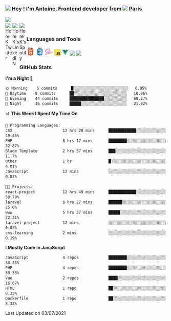 ### <img src="https://media.giphy.com/media/hvRJCLFzcasrR4ia7z/giphy.gif" height="19px"> Hey ! I'm Antoine, Frontend developer from <img src="https://user-images.githubusercontent.com/45999037/109720557-8a4eaa00-7baa-11eb-8992-25452bd80e76.png" width="18px"/> Paris

<img src="https://media.giphy.com/media/UtEM6J85KZUgJhFUNs/giphy.gif" height="150px">

<div>
  <a href="https://twitter.com/HoreK0">
    <img align="left" alt="HoreK Twitter" width="22px" src="https://raw.githubusercontent.com/peterthehan/peterthehan/master/assets/twitter.svg" />
  </a>
  <a href="https://www.linkedin.com/in/antoine-lelong-510027199">
    <img align="left" alt="HoreK's LinkedIN" width="22px" src="https://raw.githubusercontent.com/peterthehan/peterthehan/master/assets/linkedin.svg" />
  </a>
  <a href="https://open.spotify.com/user/azenoxe">
    <img align="left" alt="HoreK's Spotify" width="22px" src="https://raw.githubusercontent.com/peterthehan/peterthehan/master/assets/spotify.svg" />
  </a>
</div>

<br />

### Languages and Tools

<p>
  <img height="25" src="https://raw.githubusercontent.com/github/explore/80688e429a7d4ef2fca1e82350fe8e3517d3494d/topics/html/html.png">
  <img height="25" src="https://raw.githubusercontent.com/github/explore/80688e429a7d4ef2fca1e82350fe8e3517d3494d/topics/css/css.png">
  <img height="25" src="https://raw.githubusercontent.com/github/explore/80688e429a7d4ef2fca1e82350fe8e3517d3494d/topics/sass/sass.png">
  <img height="20" src="https://raw.githubusercontent.com/github/explore/80688e429a7d4ef2fca1e82350fe8e3517d3494d/topics/javascript/javascript.png">
  <img height="20" src="https://raw.githubusercontent.com/github/explore/80688e429a7d4ef2fca1e82350fe8e3517d3494d/topics/vue/vue.png">
  <img height="20" src="https://github.com/nuxt/nuxt.js/blob/dev/.github/nuxt.png">
  <img height="20" src="https://camo.githubusercontent.com/61e102d7c605ff91efedb9d7e47c1c4a07cef59d3e1da202fd74f4772122ca4e/68747470733a2f2f766974656a732e6465762f6c6f676f2e737667">
</p>

### GitHub Stats

<!--START_SECTION:waka-->
**I'm a Night 🦉** 

```text
🌞 Morning    5 commits      █░░░░░░░░░░░░░░░░░░░░░░░░   6.85% 
🌆 Daytime    8 commits      ██░░░░░░░░░░░░░░░░░░░░░░░   10.96% 
🌃 Evening    44 commits     ███████████████░░░░░░░░░░   60.27% 
🌙 Night      16 commits     █████░░░░░░░░░░░░░░░░░░░░   21.92%

```


📊 **This Week I Spent My Time On** 

```text
💬 Programming Languages: 
JSX                      12 hrs 28 mins      ████████████░░░░░░░░░░░░░   49.45% 
PHP                      8 hrs 17 mins       ████████░░░░░░░░░░░░░░░░░   32.87% 
Blade Template           2 hrs 57 mins       ███░░░░░░░░░░░░░░░░░░░░░░   11.7% 
Other                    1 hr                █░░░░░░░░░░░░░░░░░░░░░░░░   4.01% 
JavaScript               12 mins             ░░░░░░░░░░░░░░░░░░░░░░░░░   0.82%

🐱‍💻 Projects: 
react-project            12 hrs 49 mins      ████████████░░░░░░░░░░░░░   50.79% 
laravel                  6 hrs 27 mins       ██████░░░░░░░░░░░░░░░░░░░   25.6% 
www                      5 hrs 37 mins       █████░░░░░░░░░░░░░░░░░░░░   22.31% 
laravel-project          12 mins             ░░░░░░░░░░░░░░░░░░░░░░░░░   0.82% 
cms-learning             2 mins              ░░░░░░░░░░░░░░░░░░░░░░░░░   0.19%

```

**I Mostly Code in JavaScript** 

```text
JavaScript               4 repos             ████████░░░░░░░░░░░░░░░░░   33.33% 
PHP                      4 repos             ████████░░░░░░░░░░░░░░░░░   33.33% 
Vue                      2 repos             ████░░░░░░░░░░░░░░░░░░░░░   16.67% 
HTML                     1 repo              ██░░░░░░░░░░░░░░░░░░░░░░░   8.33% 
Dockerfile               1 repo              ██░░░░░░░░░░░░░░░░░░░░░░░   8.33%

```



 Last Updated on 03/07/2021
<!--END_SECTION:waka-->
